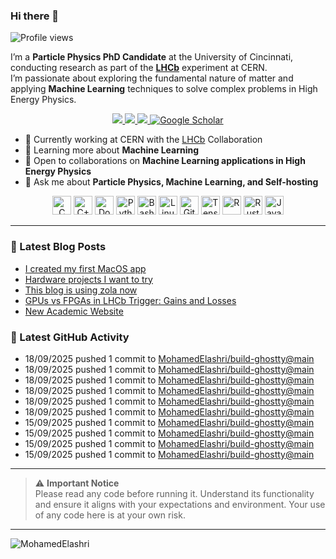 ### Hi there 👋

<p align="left">
  <img src="https://komarev.com/ghpvc/?username=MohamedElashri&style=flat-square" alt="Profile views" />
</p>

I’m a **Particle Physics PhD Candidate** at the University of Cincinnati, conducting research as part of the **[LHCb](https://home.cern/science/experiments/lhcb)** experiment at CERN.  
I’m passionate about exploring the fundamental nature of matter and applying **Machine Learning** techniques to solve complex problems in High Energy Physics.



<p align="center">
  <a href="https://melashri.net/">
    <img src="https://img.shields.io/badge/Website-melashri.net-blue?logo=google-chrome&logoColor=white" />
  </a>
  <a href="https://linkedin.com/in/elashri">
    <img src="https://img.shields.io/badge/LinkedIn-elashri-blue?logo=linkedin&logoColor=white" />
  </a>
  <a href="https://keybase.io/melashri">
    <img src="https://img.shields.io/badge/Keybase-melashri-orange?logo=keybase&logoColor=white" />
  </a>
  <a href="https://scholar.google.com/citations?user=XtPg3SIAAAAJ&hl=en">
    <img src="https://img.shields.io/badge/Google%20Scholar-Mohamed Elashri-blue?logo=google-scholar" alt="Google Scholar"/>
  </a>

</p>



- 🔭 Currently working at CERN with the [LHCb](https://home.cern/science/experiments/lhcb) Collaboration  
- 🌱 Learning more about **Machine Learning**  
- 👯 Open to collaborations on **Machine Learning applications in High Energy Physics**  
- 💬 Ask me about **Particle Physics, Machine Learning, and Self-hosting**  




<div align="center">
  <img src="https://profilinator.rishav.dev/skills-assets/c-original.svg" alt="C" height="30" />
  <img src="https://profilinator.rishav.dev/skills-assets/cplusplus-original.svg" alt="C++" height="30" />
  <img src="https://profilinator.rishav.dev/skills-assets/docker-original-wordmark.svg" alt="Docker" height="30" />
  <img src="https://profilinator.rishav.dev/skills-assets/python-original.svg" alt="Python" height="30" />
  <img src="https://profilinator.rishav.dev/skills-assets/gnu_bash-icon.svg" alt="Bash" height="30" />
  <img src="https://profilinator.rishav.dev/skills-assets/linux-original.svg" alt="Linux" height="30" />
  <img src="https://profilinator.rishav.dev/skills-assets/git-scm-icon.svg" alt="Git" height="30" />
  <img src="https://profilinator.rishav.dev/skills-assets/tensorflow-icon.svg" alt="TensorFlow" height="30" />
  <img src="https://profilinator.rishav.dev/skills-assets/r.svg" alt="R" height="30" />
  <img src="https://profilinator.rishav.dev/skills-assets/rust-plain.svg" alt="Rust" height="30" />
  <img src="https://profilinator.rishav.dev/skills-assets/javascript-original.svg" alt="JavaScript" height="30" />
</div>

---

### 📌 Latest Blog Posts
<!-- BLOG-POST-LIST:START -->

- [I created my first MacOS app](https://blog.melashri.net/micro/quark-launcher/)
- [Hardware projects I want to try](https://blog.melashri.net/micro/hardware-projects-list/)
- [This blog is using zola now](https://blog.melashri.net/micro/zola-blog/)
- [GPUs vs FPGAs in LHCb Trigger: Gains and Losses](https://blog.melashri.net/posts/lhcb-htl1/)
- [New Academic Website](https://blog.melashri.net/micro/new-academic-website/)

<!-- BLOG-POST-LIST:END -->

### 📌 Latest GitHub Activity
<!-- ACTIVITY:START -->
- 18/09/2025 pushed 1 commit to [MohamedElashri/build-ghostty@main](https://github.com/MohamedElashri/build-ghostty/compare/90b4b32edad3096dfbbcc8cba072344fbe19e45b...4267614c4ba9f0d962b4e02e7e8523a99a5be1b5)
- 18/09/2025 pushed 1 commit to [MohamedElashri/build-ghostty@main](https://github.com/MohamedElashri/build-ghostty/compare/6c5e46deaac1fe73afeb9b46a6f5bf5222dd1334...90b4b32edad3096dfbbcc8cba072344fbe19e45b)
- 18/09/2025 pushed 1 commit to [MohamedElashri/build-ghostty@main](https://github.com/MohamedElashri/build-ghostty/compare/9aa496b6c0f8a70942ffaacd5d788d515c34979e...6c5e46deaac1fe73afeb9b46a6f5bf5222dd1334)
- 18/09/2025 pushed 1 commit to [MohamedElashri/build-ghostty@main](https://github.com/MohamedElashri/build-ghostty/compare/59e81f81aac496a637c601d8df6ae071445e9545...9aa496b6c0f8a70942ffaacd5d788d515c34979e)
- 18/09/2025 pushed 1 commit to [MohamedElashri/build-ghostty@main](https://github.com/MohamedElashri/build-ghostty/compare/f15448df37877bff568671116effb489fbe1b3b9...59e81f81aac496a637c601d8df6ae071445e9545)
- 18/09/2025 pushed 1 commit to [MohamedElashri/build-ghostty@main](https://github.com/MohamedElashri/build-ghostty/compare/e4fd38aff30eb264550528f6e420e279965b776c...f15448df37877bff568671116effb489fbe1b3b9)
- 15/09/2025 pushed 1 commit to [MohamedElashri/build-ghostty@main](https://github.com/MohamedElashri/build-ghostty/compare/a098d201150e6089a4b4775eed3f57b5d251d1c2...e4fd38aff30eb264550528f6e420e279965b776c)
- 15/09/2025 pushed 1 commit to [MohamedElashri/build-ghostty@main](https://github.com/MohamedElashri/build-ghostty/compare/8ea1d6c0d6992a24096e0dd934a6df44acc70de8...a098d201150e6089a4b4775eed3f57b5d251d1c2)
- 15/09/2025 pushed 1 commit to [MohamedElashri/build-ghostty@main](https://github.com/MohamedElashri/build-ghostty/compare/1af2f35b9e11f7e12a843d053411aa7ec5aaf7d4...8ea1d6c0d6992a24096e0dd934a6df44acc70de8)
- 15/09/2025 pushed 1 commit to [MohamedElashri/build-ghostty@main](https://github.com/MohamedElashri/build-ghostty/compare/ca93a1e0528318dc367ff3ca22b3bd0bcc5b684d...1af2f35b9e11f7e12a843d053411aa7ec5aaf7d4)
<!-- ACTIVITY:END -->

---

> ⚠️ **Important Notice**  
> Please read any code before running it. Understand its functionality and ensure it aligns with your expectations and environment. Your use of any code here is at your own risk.

---

<p>
  <img align="left" src="https://github-readme-stats.vercel.app/api/top-langs/?username=MohamedElashri&layout=compact&hide=jupyter%20notebook,php,html,javascript,css,scss,nsis,less,mathematica&langs_count=8" alt="MohamedElashri" />
</p>
